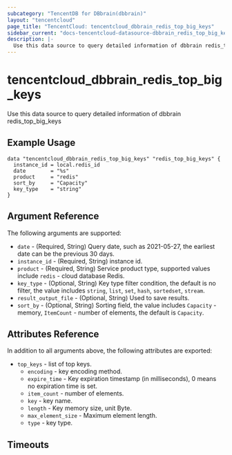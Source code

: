 ```yaml
---
subcategory: "TencentDB for DBbrain(dbbrain)"
layout: "tencentcloud"
page_title: "TencentCloud: tencentcloud_dbbrain_redis_top_big_keys"
sidebar_current: "docs-tencentcloud-datasource-dbbrain_redis_top_big_keys"
description: |-
  Use this data source to query detailed information of dbbrain redis_top_big_keys
---
```


# tencentcloud_dbbrain_redis_top_big_keys

Use this data source to query detailed information of dbbrain redis_top_big_keys

## Example Usage

```hcl
data "tencentcloud_dbbrain_redis_top_big_keys" "redis_top_big_keys" {
  instance_id = local.redis_id
  date        = "%s"
  product     = "redis"
  sort_by     = "Capacity"
  key_type    = "string"
}
```

## Argument Reference

The following arguments are supported:

* `date` - (Required, String) Query date, such as 2021-05-27, the earliest date can be the previous 30 days.
* `instance_id` - (Required, String) instance id.
* `product` - (Required, String) Service product type, supported values include `redis` - cloud database Redis.
* `key_type` - (Optional, String) Key type filter condition, the default is no filter, the value includes `string`, `list`, `set`, `hash`, `sortedset`, `stream`.
* `result_output_file` - (Optional, String) Used to save results.
* `sort_by` - (Optional, String) Sorting field, the value includes `Capacity` - memory, `ItemCount` - number of elements, the default is `Capacity`.

## Attributes Reference

In addition to all arguments above, the following attributes are exported:

* `top_keys` - list of top keys.
  * `encoding` - key encoding method.
  * `expire_time` - Key expiration timestamp (in milliseconds), 0 means no expiration time is set.
  * `item_count` - number of elements.
  * `key` - key name.
  * `length` - Key memory size, unit Byte.
  * `max_element_size` - Maximum element length.
  * `type` - key type.


## Timeouts

<no value>


